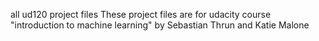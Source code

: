 all ud120 project files
These project files are for udacity course "introduction to machine learning" by Sebastian Thrun and Katie Malone
